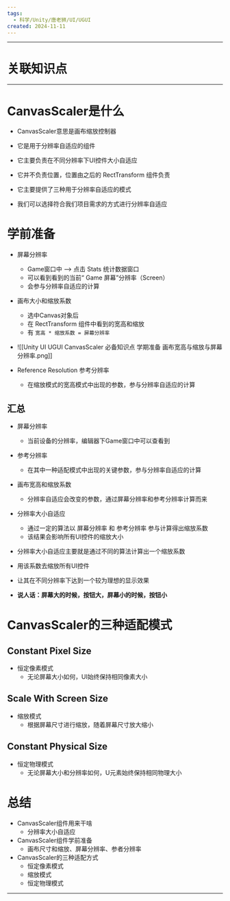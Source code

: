 ```yaml
---
tags:
  - 科学/Unity/唐老狮/UI/UGUI
created: 2024-11-11
---
```


---
# 关联知识点



---
# CanvasScaler是什么

- CanvasScaler意思是画布缩放控制器
- 它是用于分辨率自适应的组件

- 它主要负责在不同分辨率下UI控件大小自适应
- 它并不负责位置，位置由之后的 RectTransform 组件负责

- 它主要提供了三种用于分辨率自适应的模式
- 我们可以选择符合我们项目需求的方式进行分辨率自适应
# 学前准备

- 屏幕分辨率
	- Game窗口中 ——> 点击 Stats 统计数据窗口
	- 可以看到看到的当前“ Game 屏幕”分辨率（Screen）
	- 会参与分辨率自适应的计算

- 画布大小和缩放系数
	- 选中Canvas对象后
	- 在 RectTransform 组件中看到的宽高和缩放
	- 有 `宽高 * 缩放系数 = 屏幕分辨率`
- ![[Unity UI UGUI CanvasScaler 必备知识点 学期准备 画布宽高与缩放与屏幕分辨率.png]]
- Reference Resolution 参考分辨率
	- 在缩放模式的宽高模式中出现的参数，参与分辨率自适应的计算
## 汇总

- 屏幕分辨率
	- 当前设备的分辨率，编辑器下Game窗口中可以查看到
- 参考分辨率
	- 在其中一种适配模式中出现的关键参数，参与分辨率自适应的计算
- 画布宽高和缩放系数
	- 分辨率自适应会改变的参数，通过屏幕分辨率和参考分辨率计算而来
- 分辨率大小自适应
	- 通过一定的算法以 屏幕分辨率 和 参考分辨率 参与计算得出缩放系数
	- 该结果会影响所有UI控件的缩放大小


- 分辨率大小自适应主要就是通过不同的算法计算出一个缩放系数
- 用该系数去缩放所有UI控件
- 让其在不同分辨率下达到一个较为理想的显示效果
- **说人话：屏幕大的时候，按钮大，屏幕小的时候，按钮小**
# CanvasScaler的三种适配模式
## Constant Pixel Size

- 恒定像素模式
	- 无论屏幕大小如何，UI始终保持相同像素大小
## Scale With Screen Size

- 缩放模式
	- 根据屏幕尺寸进行缩放，随着屏幕尺寸放大缩小
## Constant Physical Size

- 恒定物理模式
	- 无论屏幕大小和分辨率如何，U元素始终保持相同物理大小
# 总结

- CanvasScaler组件用来干啥
	- 分辨率大小自适应
- CanvasScaler组件学前准备
	- 画布尺寸和缩放、屏幕分辨率、参者分辨率
- CanvasScaler的三种适配方式
	- 恒定像素模式
	- 缩放模式
	- 恒定物理模式

---
